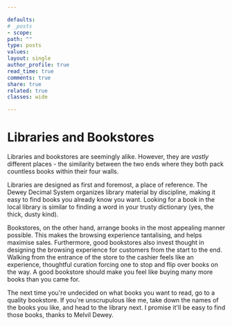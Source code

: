 ```yaml
---

defaults:
# _posts
- scope:
path: ""
type: posts
values:
layout: single
author_profile: true
read_time: true
comments: true
share: true
related: true
classes: wide

---
```


# Libraries and Bookstores

Libraries and bookstores are seemingly alike. However, they are *vastly* different places - the similarity between the two ends where they both pack countless books within their four walls.

Libraries are designed as first and foremost, a place of reference. The Dewey Decimal System organizes library material by discipline, making it easy to find books you already know you want. Looking for a book in the local library is similar to finding a word in your trusty dictionary (yes, the thick, dusty kind). 

Bookstores, on the other hand, arrange books in the most appealing manner possible. This makes the browsing experience tantalising, and helps maximise sales. Furthermore, good bookstores also invest thought in designing the browsing experience for customers from the start to the end. Walking from the entrance of the store to the cashier feels like an experience, thoughtful curation forcing one to stop and flip over books on the way. A good bookstore should make you feel like buying many more books than you came for.

The next time you're undecided on what books you want to read, go to a quality bookstore. If you're unscrupulous like me, take down the names of the books you like, and head to the library next. I promise it'll be easy to find those books, thanks to Melvil Dewey.
